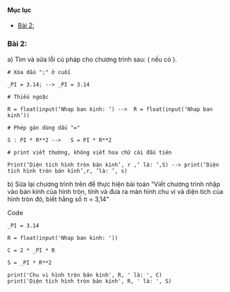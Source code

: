 #### Mục lục



- [Bài 2:](#bài-2)


### Bài 2:
a)	Tìm và sửa lỗi cú pháp cho chương trình sau: ( nếu có ).
```
# Xóa dấu ";" ở cuối

_PI = 3.14; --> _PI = 3.14

# Thiếu ngoặc

R = float(input(‘Nhap ban kinh: ‘) -->	R = float(input(‘Nhap ban kinh’))

# Phép gán dùng dấu "="

S : PI * R**2 -->	S = PI * R**2

# print viết thường, không viết hoa chữ cái đầu tiên

Print(‘Diện tích hình tròn bán kính’, r ,‘ là: ‘,S)	-->	print(‘Diện tích hình tròn bán kính’,r, ’là: ’, s)
``` 
b)	Sửa lại chương trình trên để thực hiện bài toán “Viết chương trình nhập vào bán kính của hình tròn, tính và đưa ra màn hình chu vi và diện tích của hình tròn đó, biết hằng số &pi; = 3,14”

Code
```
_PI = 3.14  

R = float(input('Nhap ban kinh: '))

C = 2 * _PI * R

S = _PI * R**2

print('Chu vi hình tròn bán kính', R, ' là: ', C)
print('Diện tích hình tròn bán kính', R, ' là: ', S)

```



